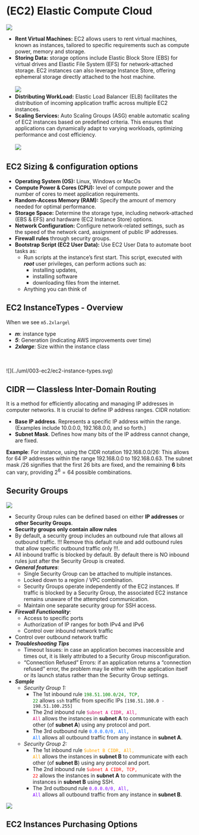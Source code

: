# (EC2) Elastic Compute Cloud
![](../uml/003-ec2/ec2-intro.svg)

- **Rent Virtual Machines:** EC2 allows users to rent
  virtual machines, known as instances, tailored to specific requirements
  such as compute power, memory and storage.
- **Storing Data:** storage options include Elastic Block Store (EBS) for
  virtual drives and Elastic File System (EFS) for network-attached
  storage. EC2 instances can also leverage Instance Store, offering
  ephemeral storage directly attached to the host machine.
  <br/>
  <br/>
  ![](../uml/003-ec2/ec2-storage.svg)
- **Distributing WorkLoad:** Elastic Load Balancer (ELB) facilitates the
  distribution of incoming application traffic across multiple EC2
  instances.
- **Scaling Services:** Auto Scaling Groups (ASG) enable automatic scaling of
  EC2 instances based on predefined criteria. This ensures that
  applications can dynamically adapt to varying workloads, optimizing
  performance and cost efficiency.
  <br/>
  <br/>
  ![](../uml/003-ec2/ec2-load-balancer.svg)

## EC2 Sizing & configuration options
- **Operating System (OS):** Linux, Windows or MacOs
- **Compute Power & Cores (CPU):** level of compute
  power and the number of cores to meet application requirements.
- **Random-Access Memory (RAM):** Specify the amount of memory needed
  for optimal performance.
- **Storage Space:** Determine the storage type, including network-attached
  (EBS & EFS) and hardware (EC2 Instance Store) options.
- **Network Configuration:** Configure network-related settings, such as the
  speed of the network card, assignment of public IP addresses. 
- **Firewall rules** through security groups.
- **Bootstrap Script (EC2 User Data):** Use EC2 User Data to automate boot tasks as: 
  - Run scripts at the instance’s first start. This script, executed
    with ***root*** user privileges, can perform actions such as:
    - installing updates,
    - installing software
    - downloading files from the internet.
  - Anything you can think of

## EC2 InstanceTypes - Overview
When we see `m5.2xlarge`\
- ***m***: instance type
- ***5***: Generation (indicating AWS improvements over time)
- ***2xlarge***: Size within the instance class
<br/>
<br/>
![](../uml/003-ec2/ec2-instance-types.svg)

## CIDR — Classless Inter-Domain Routing
It is a method for efficiently allocating and managing IP addresses in computer networks.
It is crucial to define IP address ranges.
CIDR notation:
- **Base IP address**. Represents a specific IP address within the range. (Examples
  include 10.0.0.0, 192.168.0.0, and so forth.)
- **Subnet Mask**. Defines how many bits of the IP address cannot change, are fixed.

**Example**:
For instance, using the CIDR notation 192.168.0.0/26: This allows for 64 IP
addresses within the range 192.168.0.0 to 192.168.0.63.
The subnet mask /26 signifies that the first 26 bits are fixed, and the
remaining **6** bits can vary, providing $`2^6 = 64`$ possible combinations.

## Security Groups
![](../uml/003-ec2/ec2-security-group-1.svg)
- Security Group rules can be defined based on either **IP addresses** or **other
  Security Groups**.
- **Security groups only contain allow rules**
- By default, a security group includes an outbound rule that allows all outbound traffic.
 !!! Remove this default rule and add outbound rules that allow specific outbound traffic only !!!.
- All inbound traffic is blocked by default. By default there is NO inbound rules just after the Security Group is created.
- ***General features***:
  - Single Security Group can be attached to multiple instances.
  - Locked down to a region / VPC combination.
  - Security Groups operate independently of the EC2 instances. 
If traffic is blocked by a Security Group, the associated
    EC2 instance remains unaware of the attempted communication.
  - Maintain one separate security group for SSH access.
- ***Firewall Functionality***:
  - Access to specific ports
  - Authorization of IP ranges for both IPv4 and IPv6
  - Control over inbound network traffic
- Control over outbound network traffic
- ***Troubleshooting Tips***
  - Timeout Issues: in case an application becomes inaccessible and times
  out, it is likely attributed to a Security Group misconfiguration.
  - “Connection Refused” Errors: if an application returns a “connection
  refused” error, the problem may lie either with the application itself or its
  launch status rather than the Security Group settings.
- ***Sample***
  - *Security Group 1:* 
    - The 1st inbound rule <code style="color:green">198.51.100.0/24, TCP, 22</code> allows `ssh` traffic from specific IPs `[198.51.100.0 - 198.51.100.255]`  
    - The 2nd inbound rule <code style="color:#cc0066">Subnet A CIDR, All, All</code> allows the instances in **subnet A** to communicate with each other (of **subnet A**) using any protocol and port.
    - The 3rd outbound rule <code style="color:#0066ff">0.0.0.0/0, All, All</code> allows all outbound traffic from any instance in **subnet A**.
  - *Security Group 2:*
    - The 1st inbound rule <code style="color:orange">Subnet B CIDR, All, All</code> allows the instances in **subnet B** to communicate with each other (of **subnet B**) using any protocol and port.
    - The 2nd inbound rule <code style="color:red">Subnet A CIDR, TCP, 22</code> allows the instances in **subnet A** to communicate with the instances in **subnet B** using SSH.
    - The 3rd outbound rule <code style="color:#7F00FF">0.0.0.0/0, All, All</code> allows all outbound traffic from any instance in **subnet B**.

![](../uml/003-ec2/ec2-security-group-2.svg)

  
## EC2 Instances Purchasing Options